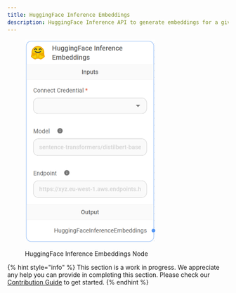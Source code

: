 ```yaml
---
title: HuggingFace Inference Embeddings
description: HuggingFace Inference API to generate embeddings for a given text.
---
```



<figure><img src="/assets/image (9) (1) (1) (1) (1) (1) (2).png" alt="" width="297"><figcaption><p>HuggingFace Inference Embeddings Node</p></figcaption></figure>

{% hint style="info" %}
This section is a work in progress. We appreciate any help you can provide in completing this section. Please check our [Contribution Guide](broken-reference) to get started.
{% endhint %}
